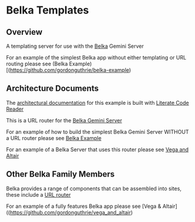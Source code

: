 # Belka Templates

## Overview

A templating server for use with the [Belka](https://github.com/gordonguthrie/belka) Gemini Server

For an example of the simplest Belka app without either templating or URL routing please see (Belka Example)[(https://github.com/gordonguthrie/belka-example)

## Architecture Documents

The [architectural documentation](https://gordonguthrie.github.io/belka_router) for this example is built with [Literate Code Reader](https://gordonguthrie.github.io/literatecodereader)

This is a URL router for the [Belka Gemini Server](https://github.com/gordonguthrie/belka)

For an example of how to build the simplest Belka Gemini Server WITHOUT a URL router please see [Belka Example](https://github.com/gordonguthrie/belka-example)

For an example of a Belka Server that uses this router please see [Vega and Altair](https://github.com/gordonguthrie/vega_and_altair)

## Other Belka Family Members

Belka provides a range of components that can be assembled into sites, these include a [URL router](https://github.com/gordonguthrie/belka-router)

For an example of a fully features Belka app please see [Vega & Altair]((https://github.com/gordonguthrie/vega_and_altair)

